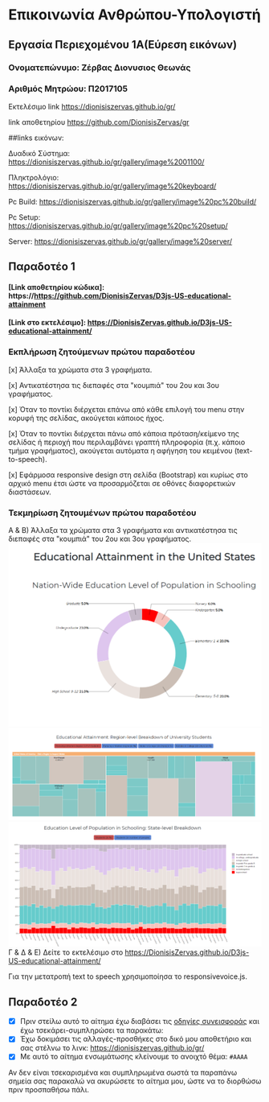 # Επικοινωνία Ανθρώπου-Υπολογιστή

## Εργασία Περιεχομένου 1Α(Εύρεση εικόνων)

### Ονοματεπώνυμο: Ζέρβας Διονυσιος Θεωνάς

### Αριθμός Μητρώου: Π2017105

Εκτελέσιμο link https://dionisiszervas.github.io/gr/

link αποθετηρίου https://github.com/DionisisZervas/gr

##links εικόνων:

Δυαδικό Σύστημα:
https://dionisiszervas.github.io/gr/gallery/image%2001100/

Πληκτρολόγιο:
https://dionisiszervas.github.io/gr/gallery/image%20keyboard/

Pc Build:
https://dionisiszervas.github.io/gr/gallery/image%20pc%20build/

Pc Setup:
https://dionisiszervas.github.io/gr/gallery/image%20pc%20setup/

Server:
https://dionisiszervas.github.io/gr/gallery/image%20server/
## Παραδοτέο 1

#### [Link αποθετηρίου κώδικα]: https://https://github.com/DionisisZervas/D3js-US-educational-attainment
#### [Link στο εκτελέσιμο]: https://DionisisZervas.github.io/D3js-US-educational-attainment/

### Εκπλήρωση ζητούμενων πρώτου παραδοτέου

[x] Άλλαξα τα χρώματα στα 3 γραφήματα.

[x] Αντικατέστησα τις διεπαφές στα "κουμπιά" του 2ου και 3ου γραφήματος.

[x] Όταν το ποντίκι διέρχεται επάνω από κάθε επιλογή του menu στην κορυφή της σελίδας, ακούγεται κάποιος ήχος.

[x] Όταν το ποντίκι διέρχεται πάνω από κάποια πρόταση/κείμενο της σελίδας ή περιοχή που περιλαμβάνει γραπτή πληροφορία (π.χ. κάποιο τμήμα     γραφήματος), ακούγεται αυτόματα η αφήγηση του κειμένου (text-to-speech).

[x] Εφάρμοσα responsive design στη σελίδα (Bootstrap) και κυρίως στο αρχικό menu έτσι ώστε να προσαρμόζεται σε οθόνες διαφορετικών διαστάσεων.

### Τεκμηρίωση ζητουμένων πρώτου παραδοτέου

Α & B) Άλλαξα τα χρώματα στα 3 γραφήματα και αντικατέστησα τις διεπαφές στα "κουμπιά" του 2ου και 3ου γραφήματος.
![Screenshot](p.PNG)
![Screenshot](q.PNG)
![Screenshot](r.PNG)
Γ & Δ & Ε) Δείτε το εκτελέσιμο στο https://DionisisZervas.github.io/D3js-US-educational-attainment/

Για την μετατροπή text to speech χρησιμοποίησα το responsivevoice.js.


## Παραδοτέο 2

- [X] Πριν στείλω αυτό το αίτημα έχω διαβάσει τις [οδηγίες συνεισφοράς](CONTRIBUTING.md) και έχω τσεκάρει-συμπληρώσει τα παρακάτω:
- [X] Έχω δοκιμάσει τις αλλαγές-προσθήκες στο δικό μου αποθετήριο και σας στέλνω το λινκ: https://dionisiszervas.github.io/gr/
- [X] Με αυτό το αίτημα ενσωμάτωσης κλείνουμε το ανοιχτό θέμα: `#ΑΑΑΑ`

Αν δεν είναι τσεκαρισμένα και συμπληρωμένα σωστά τα παραπάνω σημεία σας παρακαλώ να ακυρώσετε το αίτημα μου, ώστε να το διορθώσω πριν προσπαθήσω πάλι.











